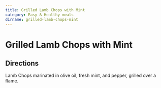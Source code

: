 ```yaml
---
title: Grilled Lamb Chops with Mint
category: Easy & Healthy meals
dirname: grilled-lamb-chops-mint
---
```


# Grilled Lamb Chops with Mint

## Directions

Lamb Chops marinated in olive oil, fresh mint, and pepper, grilled over a flame.